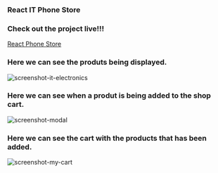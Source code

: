 ### React IT Phone Store

### Check out the project live!!!
[React Phone Store](https://vigilant-lewin-010a6e.netlify.app/)


### Here we can see the produts being displayed.
![screenshot-it-electronics](https://user-images.githubusercontent.com/385682/93917620-e4059b00-fd13-11ea-8888-7b158b6e4476.png)

### Here we can see when a produt is being added to the shop cart.
![screenshot-modal](https://user-images.githubusercontent.com/385682/93917682-fa135b80-fd13-11ea-9128-bff4024d6c3a.png)

### Here we can see the cart with the products that has been added.
![screenshot-my-cart](https://user-images.githubusercontent.com/385682/93917733-05ff1d80-fd14-11ea-8c49-7b6ce6ee6e35.png)



